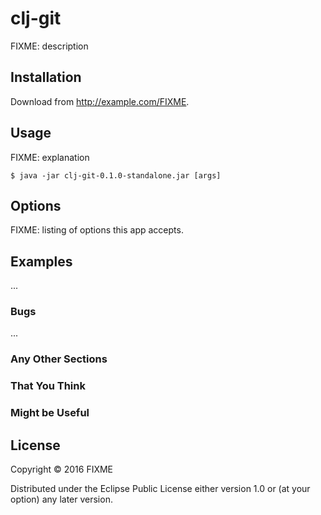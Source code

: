 # clj-git

FIXME: description

## Installation

Download from http://example.com/FIXME.

## Usage

FIXME: explanation

    $ java -jar clj-git-0.1.0-standalone.jar [args]

## Options

FIXME: listing of options this app accepts.

## Examples

...

### Bugs

...

### Any Other Sections
### That You Think
### Might be Useful

## License

Copyright © 2016 FIXME

Distributed under the Eclipse Public License either version 1.0 or (at
your option) any later version.
